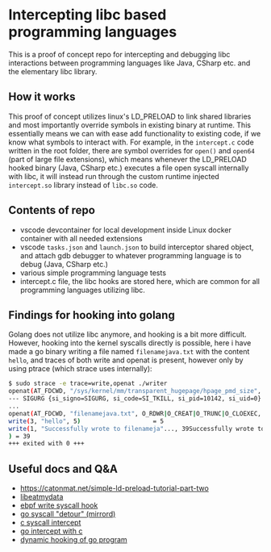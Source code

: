 # Intercepting libc based programming languages

This is a proof of concept repo for intercepting and debugging libc interactions between programming languages like Java, CSharp etc. and the elementary libc library.

## How it works
This proof of concept utilizes linux's LD_PRELOAD to link shared libraries and most importantly override symbols in existing binary at runtime. This essentially means we can with ease add functionality to existing code, if we know what symbols to interact with.
For example, in the `intercept.c` code written in the root folder, there are symbol overrides for `open()` and `open64` (part of large file extensions), which means whenever the LD_PRELOAD hooked binary (Java, CSharp etc.) executes a file open syscall internally with libc, it will instead run through the custom runtime injected `intercept.so` library instead of `libc.so` code.

## Contents of repo
 - vscode devcontainer for local development inside Linux docker container with all needed extensions
 - vscode `tasks.json` and `launch.json` to build interceptor shared object, and attach gdb debugger to whatever programming language is to debug (Java, CSharp etc.)
 - various simple programming language tests
 - intercept.c file, the libc hooks are stored here, which are common for all programming languages utilizing libc.


## Findings for hooking into golang
Golang does not utilize libc anymore, and hooking is a bit more difficult. 
However, hooking into the kernel syscalls directly is possible, here i have made a go binary writing a file named `filenamejava.txt` with the content `hello`, 
and traces of both write and openat is present, however only by using ptrace (which strace uses internally):
```bash
$ sudo strace -e trace=write,openat ./writer 
openat(AT_FDCWD, "/sys/kernel/mm/transparent_hugepage/hpage_pmd_size", O_RDONLY) = 3
--- SIGURG {si_signo=SIGURG, si_code=SI_TKILL, si_pid=10142, si_uid=0} ---
...
openat(AT_FDCWD, "filenamejava.txt", O_RDWR|O_CREAT|O_TRUNC|O_CLOEXEC, 0666) = 3
write(3, "hello", 5)                    = 5 
write(1, "Successfully wrote to filenameja"..., 39Successfully wrote to filenamejava.txt
) = 39
+++ exited with 0 +++

```

## Useful docs and Q&A
 - https://catonmat.net/simple-ld-preload-tutorial-part-two
 - [libeatmydata](https://github.com/stewartsmith/libeatmydata)
 - [ebpf write syscall hook](https://github.com/vishen/bpf-writesnoop/tree/master)
 - [go syscall "detour" (mirrord)](https://github.com/metalbear-co/mirrord/blob/main/mirrord/layer/src/go/linux_x64.rs)
 - [c syscall intercept](https://github.com/pmem/syscall_intercept)
 - [go intercept with c](https://notes.eatonphil.com/2023-10-01-intercepting-and-modifying-linux-system-calls-with-ptrace.html)
 - [dynamic hooking of go program](https://blog.quarkslab.com/lets-go-into-the-rabbit-hole-part-1-the-challenges-of-dynamically-hooking-golang-program.html)
